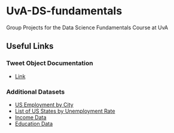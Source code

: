 # UvA-DS-fundamentals
Group Projects for the Data Science Fundamentals Course at UvA

## Useful Links

### Tweet Object Documentation

* <a href='https://developer.twitter.com/en/docs/tweets/data-dictionary/overview/tweet-object.html'>Link</a>

### Additional Datasets

* <a href='https://data.world/garyhoov/unemployment-rate-by-city'>US Employment by City</a>
* <a href='https://en.wikipedia.org/wiki/List_of_U.S._states_and_territories_by_unemployment_rate'>List of US States by Unemployment Rate</a>
* <a href='https://www.census.gov/data/tables/time-series/demo/income-poverty/historical-income-households.html'>Income Data</a>
* <a href='https://en.wikipedia.org/wiki/List_of_U.S._states_by_educational_attainment'>Education Data</a>

